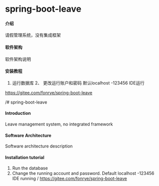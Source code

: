 # spring-boot-leave

#### 介绍
请假管理系统，没有集成框架

#### 软件架构
软件架构说明


#### 安装教程

1.  运行数据库
2、 更改运行账户和密码 默认localhost -123456
IDE运行

https://gitee.com/fonrye/spring-boot-leave


/# spring-boot-leave

#### Introduction
Leave management system, no integrated framework

#### Software Architecture
Software architecture description


#### Installation tutorial

1. Run the database
2. Change the running account and password. Default localhost -123456
IDE running
/
https://gitee.com/fonrye/spring-boot-leave

